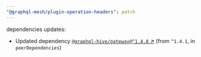 ```yaml
---
"@graphql-mesh/plugin-operation-headers": patch
---
```

dependencies updates:
  - Updated dependency [`@graphql-hive/gateway@^1.4.8` ↗︎](https://www.npmjs.com/package/@graphql-hive/gateway/v/1.4.8) (from `^1.4.1`, in `peerDependencies`)
